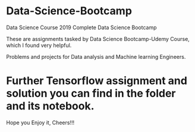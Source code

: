 # Data-Science-Bootcamp
Data Science Course 2019 Complete Data Science Bootcamp

These are assignments tasked by Data Science Bootcamp-Udemy Course, which I found very helpful. 

Problems and projects for Data analysis and Machine learning Engineers.

# Further Tensorflow assignment and solution you can find in the folder and its notebook. 

Hope you Enjoy it, Cheers!!!
